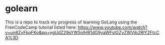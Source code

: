 # golearn
This is a repo to track my progress of learning GoLang using the FreeCodeCamp tutorial listed here:
https://www.youtube.com/watch?v=un6ZyFkqFKo&pp=ygUdZ29sYW5nIHR1dG9yaWFsIGZyZWVjb2RlY2FtcCA%3D 
